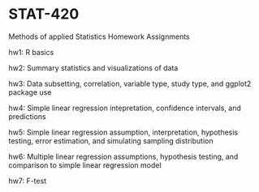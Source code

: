 # STAT-420
Methods of applied Statistics Homework Assignments

hw1: R basics

hw2: Summary statistics and visualizations of data

hw3: Data subsetting, correlation, variable type, study type, and ggplot2 package use

hw4: Simple linear regression intepretation, confidence intervals, and predictions

hw5: Simple linear regression assumption, interpretation, hypothesis testing, error estimation, and simulating sampling distribution

hw6: Multiple linear regression assumptions, hypothesis testing, and comparison to simple linear regression model

hw7: F-test
